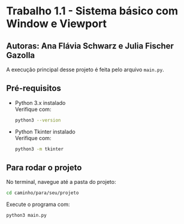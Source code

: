 # Trabalho 1.1 - Sistema básico com Window e Viewport
## Autoras: Ana Flávia Schwarz e Julia Fischer Gazolla

A execução principal desse projeto é feita pelo arquivo `main.py`.

## Pré-requisitos
- Python 3.x instalado  
  Verifique com:
  ```bash
  python3 --version
- Python Tkinter instalado  
  Verifique com:
  ```bash
  python3 -m tkinter

## Para rodar o projeto
No terminal, navegue até a pasta do projeto:

```bash
cd caminho/para/seu/projeto
```

Execute o programa com:

```bash
python3 main.py
```